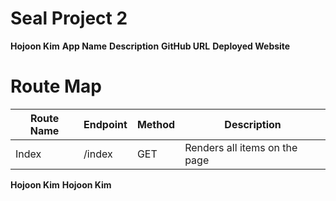 # Seal Project 2

**Hojoon Kim**
**App Name**
**Description**
**GitHub URL**
**Deployed Website**

# Route Map

| Route Name | Endpoint | Method | Description                   |
| ---------- | -------- | ------ | ----------------------------- |
| Index      | /index   | GET    | Renders all items on the page |

**Hojoon Kim**
**Hojoon Kim**
